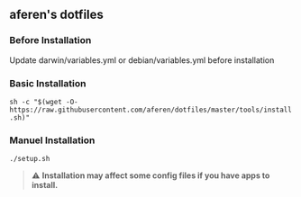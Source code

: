 ## aferen's dotfiles

### Before Installation
Update darwin/variables.yml or debian/variables.yml before installation

### Basic Installation
`sh -c "$(wget -O- https://raw.githubusercontent.com/aferen/dotfiles/master/tools/install.sh)"`

### Manuel Installation
`./setup.sh`

> :warning: **Installation may affect some config files if you have apps to install.**